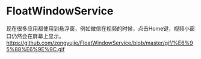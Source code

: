 # FloatWindowService
现在很多应用都使用到悬浮窗，例如微信在视频的时候，点击Home键，视频小窗口仍然会在屏幕上显示。
https://github.com/zongyujie/FloatWindowService/blob/master/gif/%E6%95%88%E6%9E%9C.gif
